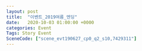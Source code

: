 ```yaml
---
layout: post
title:  "이벤트_2019여름_엔딩"
date:   2020-10-03 01:00:00 +0000
categories: Event
Tags: Story Event
SceneCode: ["scene_evt190627_cp0_q2_s10,7429311"]
---
```

